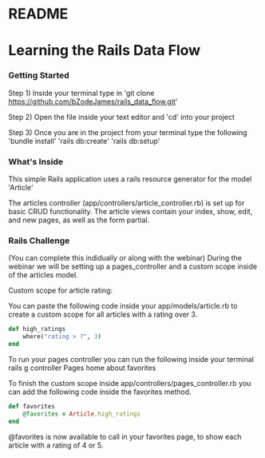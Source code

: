 # README

# Learning the Rails Data Flow

### Getting Started

Step 1) Inside your terminal type in 
    'git clone https://github.com/bZodeJames/rails_data_flow.git'

Step 2) Open the file inside your text editor and 'cd' into your project

Step 3) Once you are in the project from your terminal type the following
    'bundle install'
    'rails db:create'
    'rails db:setup'

### What's Inside

This simple Rails application uses a rails resource generator for the model 'Article'

The articles controller (app/controllers/article_controller.rb) is set up for basic CRUD functionality.
The article views contain your index, show, edit, and new pages, as well as the form partial.

### Rails Challenge
(You can complete this indidually or along with the webinar)
During the webinar we will be setting up a pages_controller and a custom scope inside of the articles model.

Custom scope for article rating:

You can paste the following code inside your app/models/article.rb to create a custom scope for all articles with a rating over 3.

```ruby
def high_ratings
    where("rating > ?", 3)
end
```
To run your pages controller you can run the following inside your terminal
rails g controller Pages home about favorites

To finish the custom scope inside app/controllers/pages_controller.rb you can add the following code inside the favorites method.

```ruby 
def favorites
    @favorites = Article.high_ratings
end
```

@favorites is now available to call in your favorites page, to show each article with a rating of 4 or 5.


